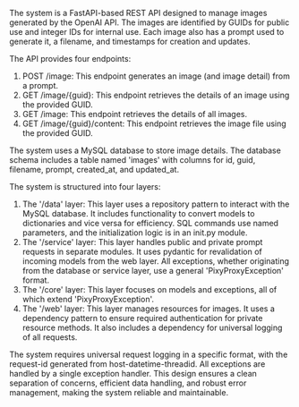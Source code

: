 The system is a FastAPI-based REST API designed to manage images generated by the OpenAI API. The images are identified by GUIDs for public use and integer IDs for internal use. Each image also has a prompt used to generate it, a filename, and timestamps for creation and updates.

The API provides four endpoints:
1. POST /image: This endpoint generates an image (and image detail) from a prompt.
2. GET /image/{guid}: This endpoint retrieves the details of an image using the provided GUID.
3. GET /image: This endpoint retrieves the details of all images.
4. GET /image/{guid}/content: This endpoint retrieves the image file using the provided GUID.

The system uses a MySQL database to store image details. The database schema includes a table named 'images' with columns for id, guid, filename, prompt, created_at, and updated_at.

The system is structured into four layers:
1. The '/data' layer: This layer uses a repository pattern to interact with the MySQL database. It includes functionality to convert models to dictionaries and vice versa for efficiency. SQL commands use named parameters, and the initialization logic is in an init.py module.
2. The '/service' layer: This layer handles public and private prompt requests in separate modules. It uses pydantic for revalidation of incoming models from the web layer. All exceptions, whether originating from the database or service layer, use a general 'PixyProxyException' format.
3. The '/core' layer: This layer focuses on models and exceptions, all of which extend 'PixyProxyException'.
4. The '/web' layer: This layer manages resources for images. It uses a dependency pattern to ensure required authentication for private resource methods. It also includes a dependency for universal logging of all requests.

The system requires universal request logging in a specific format, with the request-id generated from host-datetime-threadid. All exceptions are handled by a single exception handler. This design ensures a clean separation of concerns, efficient data handling, and robust error management, making the system reliable and maintainable.
